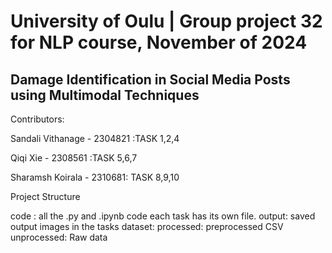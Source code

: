 # University of Oulu | Group project 32 for NLP course, November of 2024

## Damage Identification in Social Media Posts using Multimodal Techniques





Contributors:

Sandali Vithanage - 2304821 :TASK 1,2,4

Qiqi Xie - 2308561 :TASK 5,6,7

Sharamsh Koirala - 2310681: TASK 8,9,10


Project Structure

code : all the .py and .ipynb code each task has its own file.
output: saved output images in the tasks
dataset:
  processed: preprocessed CSV
  unprocessed: Raw data